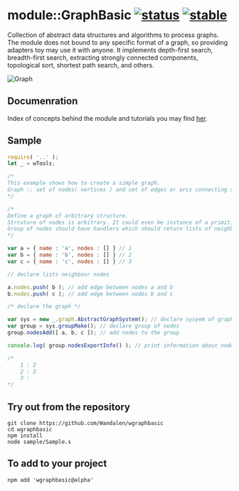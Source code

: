 
# module::GraphBasic [![status](https://github.com/Wandalen/wgraphbasic/workflows/publish/badge.svg)](https://github.com/Wandalen/wgraphbasic/actions?query=workflow%3Apublish) [![stable](https://img.shields.io/badge/stability-stable-green.svg)](https://github.com/emersion/stability-badges#stable)

Collection of abstract data structures and algorithms to process graphs. The module does not bound to any specific format of a graph, so providing adapters toy may use it with anyone. It implements depth-first search, breadth-first search, extracting strongly connected components, topological sort, shortest path search, and others.

![Graph](doc/image/junction/WithoutLegend.png)

## Documenration

Index of concepts behind the module and tutorials you may find [her](doc/version.eng/README.md).

## Sample

``` js
require( '..' );
let _ = wTools;

/*
This example shows how to create a simple graph.
Graph :: set of nodes( vertices ) and set of edges or arcs connecting some or all nodes.
*/

/*
Define a graph of arbitrary structure.
Strcuture of nodes is arbitrary. It could even be instance of a primitive type.
Group of nodes should have handlers which should return lists of neighbour nodes.
*/

var a = { name : 'a', nodes : [] } // 1
var b = { name : 'b', nodes : [] } // 2
var c = { name : 'c', nodes : [] } // 3

// declare lists neighbour nodes

a.nodes.push( b ); // add edge between nodes a and b
b.nodes.push( c ); // add edge between nodes b and c

/* declare the graph */

var sys = new _.graph.AbstractGraphSystem(); // declare sysyem of graphs
var group = sys.groupMake(); // declare group of nodes
group.nodesAdd([ a, b, c ]); // add nodes to the group

console.log( group.nodesExportInfo() ); // print information about nodes relation

/*
    1 : 2
    2 : 3
    3 :
*/
```

## Try out from the repository
```
git clone https://github.com/Wandalen/wgraphbasic
cd wgraphbasic
npm install
node sample/Sample.s
```

## To add to your project
```
npm add 'wgraphbasic@alpha'
```
